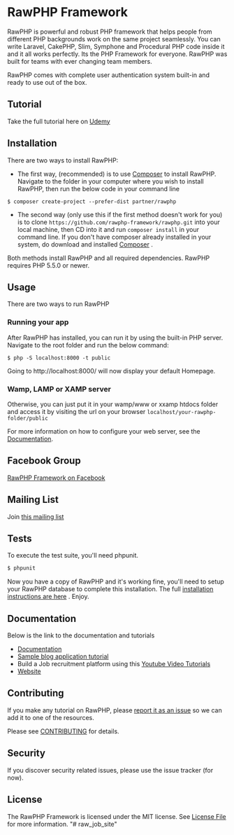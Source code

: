 # RawPHP Framework

RawPHP is powerful and robust PHP framework that helps people from different PHP backgrounds work on the same project seamlessly. You can write Laravel, CakePHP, Slim, Symphone and Procedural PHP code inside it and it all works perfectly. Its the PHP Framework for everyone. RawPHP was built for teams with ever changing team members.

RawPHP comes with complete user authentication system built-in and ready to use out of the box. 

## Tutorial 
Take the full tutorial here on [Udemy](https://www.udemy.com/web-development-with-php-build-a-nice-job-recruitment-site/)

## Installation
There are two ways to install RawPHP:

* The first way, (recommended) is to use [Composer](https://getcomposer.org/) to install RawPHP.
Navigate to the folder in your computer where you wish to install RawPHP, then run the below code in your command line
```
$ composer create-project --prefer-dist partner/rawphp
```

* The second way (only use this if the first method doesn't work for you) is to clone `https://github.com/rawphp-framework/rawphp.git` into your local machine, then CD into it and run `composer install` in your command line. If you don't have composer already installed in your system, do download and installed  [Composer](https://getcomposer.org/) . 


Both methods install RawPHP and all required dependencies. RawPHP requires PHP 5.5.0 or newer.

## Usage

There are two ways to run RawPHP

### Running your app
After RawPHP has installed, you can run it by using the built-in PHP server. Navigate to the root folder and run the below command:
```
$ php -S localhost:8000 -t public

```
Going to http://localhost:8000/ will now display your default Homepage.

### Wamp, LAMP or XAMP server
Otherwise, you can just put it in your wamp/www or xxamp htdocs folder and access it by visiting the url on your browser `localhost/your-rawphp-folder/public`


For more information on how to configure your web server, see the [Documentation](https://www.slimframework.com/docs/start/web-servers.html).
## Facebook Group
[RawPHP Framework on Facebook](https://web.facebook.com/groups/333709167080292/?source=create_flow)

## Mailing List 
Join [this mailing list](http://eepurl.com/cXRGdD)

## Tests

To execute the test suite, you'll need phpunit.

```bash
$ phpunit
```

Now you have a copy of RawPHP and it's working fine, you'll need to setup your RawPHP database to complete this installation. The full [installation instructions are here](https://github.com/rawphp-framework/rawphp-docs/blob/master/docs/start/installation.md) . Enjoy.

## Documentation
Below is the  link to the documentation and tutorials

- [Documentation](https://github.com/rawphp-framework/rawphp-docs)
- [Sample blog application tutorial](https://github.com/rawphp-framework/RawPHP-docs/blob/master/docs/tutorial/first-app.md)
- Build a Job recruitment platform using this [Youtube Video Tutorials](https://www.youtube.com/watch?v=hzRXYrdR4m0&list=PLnBvgoOXZNCM_cxMH8rhLVch_YQbUL5el)
- [Website](https://github.com/rawphp-framework/rawphp-website)


## Contributing
If you make any tutorial on RawPHP, please [report it as an issue](https://github.com/rawphp-framework/rawphp/issues) so we can add it to one of the resources. 

Please see [CONTRIBUTING](CONTRIBUTING.md) for details.


## Security

If you discover security related issues, please use the issue tracker (for now).


## License

The RawPHP Framework is licensed under the MIT license. See [License File](LICENSE.md) for more information.
"# raw_job_site" 

